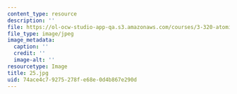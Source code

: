 ```yaml
---
content_type: resource
description: ''
file: https://ol-ocw-studio-app-qa.s3.amazonaws.com/courses/3-320-atomistic-computer-modeling-of-materials-sma-5107-spring-2005/74ace4c79275278fe68e0d4b867e290d_25.jpg
file_type: image/jpeg
image_metadata:
  caption: ''
  credit: ''
  image-alt: ''
resourcetype: Image
title: 25.jpg
uid: 74ace4c7-9275-278f-e68e-0d4b867e290d
---
```

